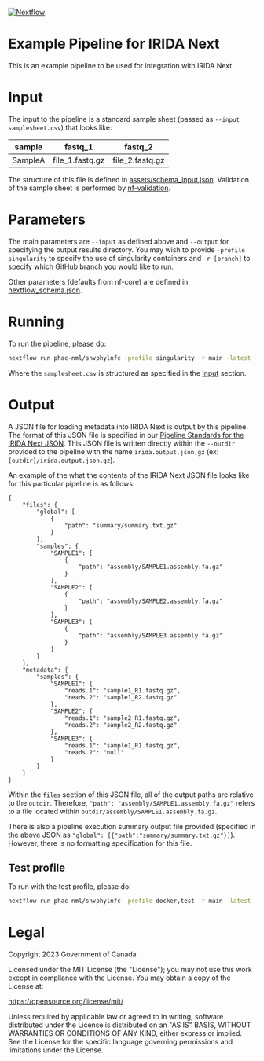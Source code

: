 [![Nextflow](https://img.shields.io/badge/nextflow-%E2%89%A523.04.3-brightgreen.svg)](https://www.nextflow.io/)

# Example Pipeline for IRIDA Next

This is an example pipeline to be used for integration with IRIDA Next.

# Input

The input to the pipeline is a standard sample sheet (passed as `--input samplesheet.csv`) that looks like:

| sample  | fastq_1         | fastq_2         |
| ------- | --------------- | --------------- |
| SampleA | file_1.fastq.gz | file_2.fastq.gz |

The structure of this file is defined in [assets/schema_input.json](assets/schema_input.json). Validation of the sample sheet is performed by [nf-validation](https://nextflow-io.github.io/nf-validation/).

# Parameters

The main parameters are `--input` as defined above and `--output` for specifying the output results directory. You may wish to provide `-profile singularity` to specify the use of singularity containers and `-r [branch]` to specify which GitHub branch you would like to run.

Other parameters (defaults from nf-core) are defined in [nextflow_schema.json](nextflow_schmea.json).

# Running

To run the pipeline, please do:

```bash
nextflow run phac-nml/snvphylnfc -profile singularity -r main -latest --input assets/samplesheet.csv --outdir results
```

Where the `samplesheet.csv` is structured as specified in the [Input](#input) section.

# Output

A JSON file for loading metadata into IRIDA Next is output by this pipeline. The format of this JSON file is specified in our [Pipeline Standards for the IRIDA Next JSON](https://github.com/phac-nml/pipeline-standards#32-irida-next-json). This JSON file is written directly within the `--outdir` provided to the pipeline with the name `irida.output.json.gz` (ex: `[outdir]/irida.output.json.gz`).

An example of the what the contents of the IRIDA Next JSON file looks like for this particular pipeline is as follows:

```
{
    "files": {
        "global": [
            {
                "path": "summary/summary.txt.gz"
            }
        ],
        "samples": {
            "SAMPLE1": [
                {
                    "path": "assembly/SAMPLE1.assembly.fa.gz"
                }
            ],
            "SAMPLE2": [
                {
                    "path": "assembly/SAMPLE2.assembly.fa.gz"
                }
            ],
            "SAMPLE3": [
                {
                    "path": "assembly/SAMPLE3.assembly.fa.gz"
                }
            ]
        }
    },
    "metadata": {
        "samples": {
            "SAMPLE1": {
                "reads.1": "sample1_R1.fastq.gz",
                "reads.2": "sample1_R2.fastq.gz"
            },
            "SAMPLE2": {
                "reads.1": "sample2_R1.fastq.gz",
                "reads.2": "sample2_R2.fastq.gz"
            },
            "SAMPLE3": {
                "reads.1": "sample1_R1.fastq.gz",
                "reads.2": "null"
            }
        }
    }
}
```

Within the `files` section of this JSON file, all of the output paths are relative to the `outdir`. Therefore, `"path": "assembly/SAMPLE1.assembly.fa.gz"` refers to a file located within `outdir/assembly/SAMPLE1.assembly.fa.gz`.

There is also a pipeline execution summary output file provided (specified in the above JSON as `"global": [{"path":"summary/summary.txt.gz"}]`). However, there is no formatting specification for this file.

## Test profile

To run with the test profile, please do:

```bash
nextflow run phac-nml/snvphylnfc -profile docker,test -r main -latest --outdir results
```

# Legal

Copyright 2023 Government of Canada

Licensed under the MIT License (the "License"); you may not use
this work except in compliance with the License. You may obtain a copy of the
License at:

https://opensource.org/license/mit/

Unless required by applicable law or agreed to in writing, software distributed
under the License is distributed on an "AS IS" BASIS, WITHOUT WARRANTIES OR
CONDITIONS OF ANY KIND, either express or implied. See the License for the
specific language governing permissions and limitations under the License.
